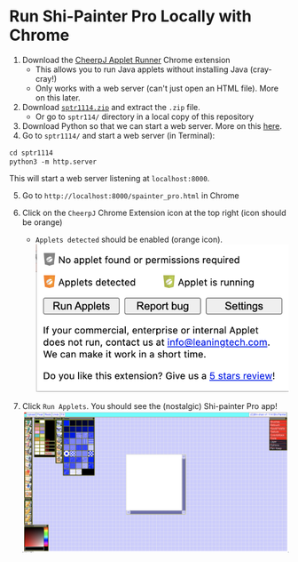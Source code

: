 # Run Shi-Painter Pro Locally with Chrome

1. Download the [CheerpJ Applet Runner](https://chrome.google.com/webstore/detail/cheerpj-applet-runner/bbmolahhldcbngedljfadjlognfaaein/related) Chrome extension
    * This allows you to run Java applets without installing Java (cray-cray!)
    * Only works with a web server (can't just open an HTML file). More on this later.
2. Download [`sptr1114.zip`](http://hp.vector.co.jp/authors/VA016309/spainter/index_en.html) and extract the `.zip` file.
    * Or go to `sptr114/` directory in a local copy of this repository
3. Download Python so that we can start a web server. More on this [here](https://developer.mozilla.org/en-US/docs/Learn/Common_questions/set_up_a_local_testing_server#running_a_simple_local_http_server).
4. Go to `sptr1114/` and start a web server (in Terminal):
```
cd sptr1114
python3 -m http.server
```

This will start a web server listening at `localhost:8000`.

5. Go to `http://localhost:8000/spainter_pro.html` in Chrome
6. Click on the `CheerpJ` Chrome Extension icon at the top right (icon should be orange)
    * `Applets detected` should be enabled (orange icon).
![Open CheerpJ extension](../img/cheerpj_run_applets.png)

7. Click `Run Applets`. You should see the (nostalgic) Shi-painter Pro app!
![Run Shi-painter Pro in Chrome](../img/shi-painter-pro_in_chrome.png)
